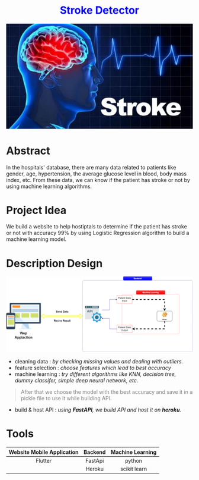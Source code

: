 <h1 align='center'><font color='blue'> Stroke Detector </h1></font>
<img src='https://github.com/HabibaShera/AI-project/blob/main/stroke_img.jpg?raw=true'>


# **Abstract**
In the hospitals' database, there are many data related to patients like gender, age, hypertension, the average glucose level in blood, body mass index, etc.
From these data, we can know if the patient has stroke or not by using machine learning algorithms.

# **Project Idea**
We build a website to help hostiptals to determine if the patient has stroke or not with accuracy 99% by using Logistic Regression algorithm to build a machine learning model.

# **Description Design**
<img src='https://github.com/HabibaShera/AI-project/blob/main/description_design.png?raw=true'>

- cleaning data : *by checking missing values and dealing with outliers.*
- feature selection : *choose features which lead to best accuracy*
- machine learning : *try different algorithms like KNN, decision tree, dummy classifer, simple deep neural network, etc.*
> <font color='grey'>After that we choose the model with the best accuracy and save it in a pickle file to use it while building API.</font>
- build & host API : *using **FastAPI**, we build API and host it on **heroku**.*

# **Tools**
| Website Mobile Application  | Backend  | Machine Learning  |
| :------------: | :------------: | :------------: |
| Flutter  | FastApi  | python  |
|   |  Heroku | scikit learn  |

